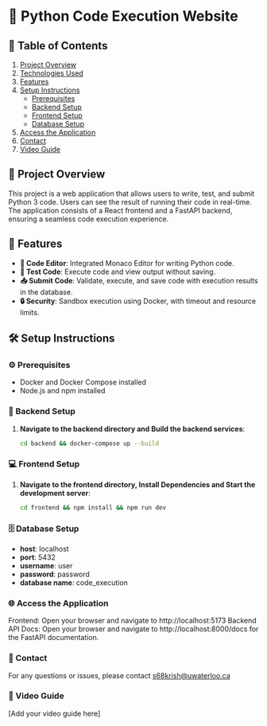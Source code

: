 # 🐍 Python Code Execution Website

## 📑 Table of Contents

1. [Project Overview](#-project-overview)
2. [Technologies Used](#-technologies-used)
3. [Features](#-features)
4. [Setup Instructions](#-setup-instructions)
   - [Prerequisites](#prerequisites)
   - [Backend Setup](#-backend-setup)
   - [Frontend Setup](#-frontend-setup)
   - [Database Setup](#-database-setup)
5. [Access the Application](#-access-the-application)
6. [Contact](#-contact)
7. [Video Guide](#-video-guide)

## 🚀 Project Overview

This project is a web application that allows users to write, test, and submit Python 3 code. Users can see the result of running their code in real-time. The application consists of a React frontend and a FastAPI backend, ensuring a seamless code execution experience.

## 🌟 Features

- **📝 Code Editor**: Integrated Monaco Editor for writing Python code.
- **🚀 Test Code**: Execute code and view output without saving.
- **📥 Submit Code**: Validate, execute, and save code with execution results in the database.
- **🔒 Security**: Sandbox execution using Docker, with timeout and resource limits.

## 🛠️ Setup Instructions

### ⚙️ Prerequisites

- Docker and Docker Compose installed
- Node.js and npm installed

### 🐍 Backend Setup

1. **Navigate to the backend directory and Build the backend services**:
   ```sh
   cd backend && docker-compose up --build
   ```

### 💻 Frontend Setup

1. **Navigate to the frontend directory, Install Dependencies and Start the development server**:
   ```sh
   cd frontend && npm install && npm run dev
   ```

### 🗄️ Database Setup

- **host**: localhost
- **port**: 5432
- **username**: user
- **password**: password
- **database name**: code_execution

### 🌐 Access the Application

Frontend: Open your browser and navigate to http://localhost:5173
Backend API Docs: Open your browser and navigate to http://localhost:8000/docs for the FastAPI documentation.

### 📧 Contact
For any questions or issues, please contact s68krish@uwaterloo.ca

### 🎥 Video Guide
[Add your video guide here]